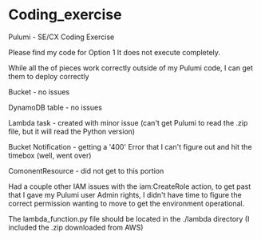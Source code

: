 # Coding_exercise

Pulumi - SE/CX Coding Exercise

Please find my code for Option 1 It does not execute completely.

While all the of pieces work correctly outside of my Pulumi code, I can get them to deploy correctly

Bucket - no issues

DynamoDB table - no issues

Lambda task - created with minor issue (can't get Pulumi to read the .zip file, but it will read the Python version)

Bucket Notification - getting a '400' Error that I can't figure out and hit the timebox (well, went over)

ComonentResource - did not get to this portion

Had a couple other IAM issues with the iam:CreateRole action, to get past that I gave my Pulumi user Admin rights, I didn't have time to figure the correct permission wanting to move to get the environment operational.

The lambda_function.py file should be located in the ./lambda directory (I included the .zip downloaded from AWS)
